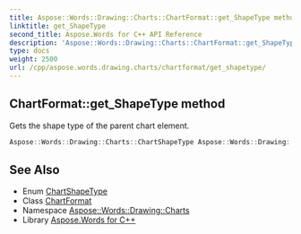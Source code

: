 ```yaml
---
title: Aspose::Words::Drawing::Charts::ChartFormat::get_ShapeType method
linktitle: get_ShapeType
second_title: Aspose.Words for C++ API Reference
description: 'Aspose::Words::Drawing::Charts::ChartFormat::get_ShapeType method. Gets the shape type of the parent chart element in C++.'
type: docs
weight: 2500
url: /cpp/aspose.words.drawing.charts/chartformat/get_shapetype/
---
```

## ChartFormat::get_ShapeType method


Gets the shape type of the parent chart element.

```cpp
Aspose::Words::Drawing::Charts::ChartShapeType Aspose::Words::Drawing::Charts::ChartFormat::get_ShapeType()
```

## See Also

* Enum [ChartShapeType](../../chartshapetype/)
* Class [ChartFormat](../)
* Namespace [Aspose::Words::Drawing::Charts](../../)
* Library [Aspose.Words for C++](../../../)

